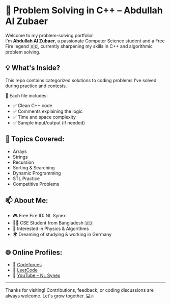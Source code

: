 # 🚀 Problem Solving in C++ – Abdullah Al Zubaer

Welcome to my problem-solving portfolio!  
I'm **Abdullah Al Zubaer**, a passionate Computer Science student and a Free Fire legend 🇧🇩, currently sharpening my skills in C++ and algorithmic problem solving.

## 💡 What's Inside?
This repo contains categorized solutions to coding problems I’ve solved during practice and contests.

🧠 Each file includes:
- ✅ Clean C++ code
- ✅ Comments explaining the logic
- ✅ Time and space complexity
- ✅ Sample input/output (if needed)

## 📂 Topics Covered:
- Arrays
- Strings
- Recursion
- Sorting & Searching
- Dynamic Programming
- STL Practice
- Competitive Problems

## 📫 About Me:
- 🎮 Free Fire ID: NL Synex
- 👨‍💻 CSE Student from Bangladesh 🇧🇩
- 🧠 Interested in Physics & Algorithms
- 🌍 Dreaming of studying & working in Germany

## 🌐 Online Profiles:
- 🔗 [Codeforces](https://codeforces.com/profile/YourProfileHere)
- 🔗 [LeetCode](https://leetcode.com/YourProfileHere)
- 🔗 [YouTube – NL Synex](https://youtube.com/@nlsynex)

---

Thanks for visiting! Contributions, feedback, or coding discussions are always welcome. Let's grow together. 💻🔥
